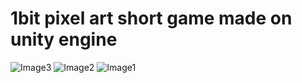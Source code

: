 # 1bit pixel art short game made on unity engine
![Image3](https://user-images.githubusercontent.com/77151114/181914026-f16f71a7-c9cb-41bb-a9f2-e94f0e03148f.png)
![Image2](https://user-images.githubusercontent.com/77151114/181914024-c6a987f0-750a-46ac-b891-590971feb746.png)
![Image1](https://user-images.githubusercontent.com/77151114/181914023-956a9a0b-5900-45bd-acb1-5b95330eecf9.png)
